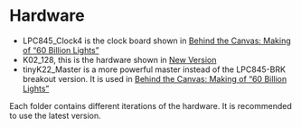 # Hardware
- LPC845_Clock4 is the clock board shown in [Behind the Canvas: Making of “60 Billion Lights”](https://mcuoneclipse.com/2020/06/07/behind-the-canvas-making-of-60-billion-lights/)
- K02_128, this is the hardware shown in [New Version](https://mcuoneclipse.com/2020/07/19/new-version/)
- tinyK22_Master is a more powerful master instead of the LPC845-BRK breakout version. It is used in [Behind the Canvas: Making of “60 Billion Lights”](https://mcuoneclipse.com/2020/06/07/behind-the-canvas-making-of-60-billion-lights/)

Each folder contains different iterations of the hardware. It is recommended to use the latest version.

